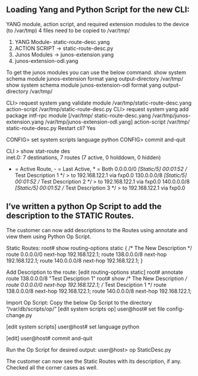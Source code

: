 Loading Yang and Python Script for the new CLI:
----------------------------------------------
 
YANG module, action script, and required extension modules to the device (to /var/tmp)
4 files need to be copied to /var/tmp/ 
1. YANG Module- static-route-desc.yang
2. ACTION SCRIPT -> static-route-desc.py
3. Junos Modules -> junos-extension.yang
4. junos-extension-odl.yang

To get the junos modules you can use the below command.
show system schema module junos-extension format yang output-directory /var/tmp/
show system schema module junos-extension-odl format yang output-directory /var/tmp/

CLI> request system yang validate module /var/tmp/static-route-desc.yang action-script /var/tmp/static-route-desc.py
CLI> request system yang add package intf-rpc module [/var/tmp/ static-route-desc.yang /var/tmp/junos-extension.yang /var/tmp/junos-extension-odl.yang] action-script /var/tmp/ static-route-desc.py
        Restart cli? Yes <enter>

CONFIG> set system scripts language python
CONFIG> commit and-quit

CLI > show stat-route des   
 inet.0: 7 destinations, 7 routes (7 active, 0 holddown, 0 hidden)
+ = Active Route, - = Last Active, * = Both
0.0.0.0/0          *[Static/5] 00:01:52 /* Test Description 1 */
                     > to 192.168.122.1 via fxp0.0
130.0.0.0/8        *[Static/5] 00:01:52 /* Test Description 2 */
                     > to 192.168.122.1 via fxp0.0
140.0.0.0/8        *[Static/5] 00:01:52 /* Test Description 3 */
                     > to 192.168.122.1 via fxp0.0

I’ve written a python Op Script to add the description to the STATIC Routes.
---------------------------------------------------------------------------
 
The customer can now add descriptions to the Routes using annotate and view them using Python Op Script.
 
Static Routes:
root# show routing-options
static {
    /* The New Description */
    route 0.0.0.0/0 next-hop 192.168.122.1;
    route 138.0.0.0/8 next-hop 192.168.122.1;
    route 140.0.0.0/8 next-hop 192.168.122.1;
}
 
Add Description to the route:
[edit routing-options static]
root# annotate route 138.0.0.0/8 "Test Desciption 1"
root# show
/* The New Description */
route 0.0.0.0/0 next-hop 192.168.122.1;
/* Test Desciption 1 */
route 138.0.0.0/8 next-hop 192.168.122.1;
route 140.0.0.0/8 next-hop 192.168.122.1;
 
Import Op Script:
Copy the below Op Script to the directory “/var/db/scripts/op/”
[edit system scripts op]
user@host# set file config-change.py
 
[edit system scripts]
user@host# set language python
 
[edit]
user@host# commit and-quit
 
Run the Op Script for desired output:
user@host> op StaticDesc.py
 
The customer can now see the Static Routes with its description, if any.
Checked all the corner cases as well.
